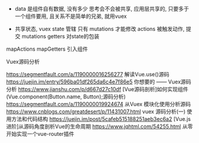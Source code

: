 - data 是组件自有数据, 没有多少
  思考会不会被共享, 应用层共享的, 只要多于一个组件要用, 且关系不是简单的兄弟, 就用vuex

- 共享状态,
  vuex state 管辖
  只有 mutations 才能修改
  actions 被触发动作, 提交 mutations
  getters 对state的包装

mapActions mapGetters  引入组件

Vuex源码分析

https://segmentfault.com/a/1190000016256277  解读Vue.use()源码
https://juejin.im/entry/596ba01df265da6c4e7f86e5   你想要的 —— Vuex源码分析
https://www.jianshu.com/p/d667d27c10df   [Vue源码剖析]如何实现组件  (Vue.component(Button.name, Button);源码分析)
https://segmentfault.com/a/1190000019924674   从Vuex 模块化使用分析源码
https://www.cnblogs.com/greatdesert/p/11431007.html   vuex 源码分析(一) 使用方法和代码结构
https://juejin.im/post/5cafeb515188251aeb3ec6a2   [Vue.js进阶]从源码角度剖析Vue的生命周期
https://www.jqhtml.com/54255.html  从零开始实现一个vue-router插件